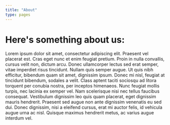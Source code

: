 ```yaml
---
title: "About"
type: pages
---
```


# Here's something about us:

Lorem ipsum dolor sit amet, consectetur adipiscing elit. Praesent vel placerat est. Cras eget nunc et enim feugiat pretium. Proin in nulla convallis, cursus velit non, dictum arcu. Donec ullamcorper lectus sed erat semper, vitae imperdiet risus tincidunt. Nullam quis semper augue. Ut quis nibh efficitur, bibendum quam sit amet, dignissim ipsum. Donec mi nisl, feugiat at tincidunt bibendum, sodales a velit. Class aptent taciti sociosqu ad litora torquent per conubia nostra, per inceptos himenaeos. Nunc feugiat mollis turpis, nec lacinia ex semper vel. Nam scelerisque nisi nec tellus faucibus consequat. Vestibulum dignissim leo quis quam placerat, eget dignissim mauris hendrerit. Praesent sed augue non ante dignissim venenatis eu sed dui. Donec dignissim, nisi a eleifend cursus, erat mi auctor felis, id vehicula augue urna ac nisl. Quisque maximus hendrerit metus, ac varius augue interdum vel.
